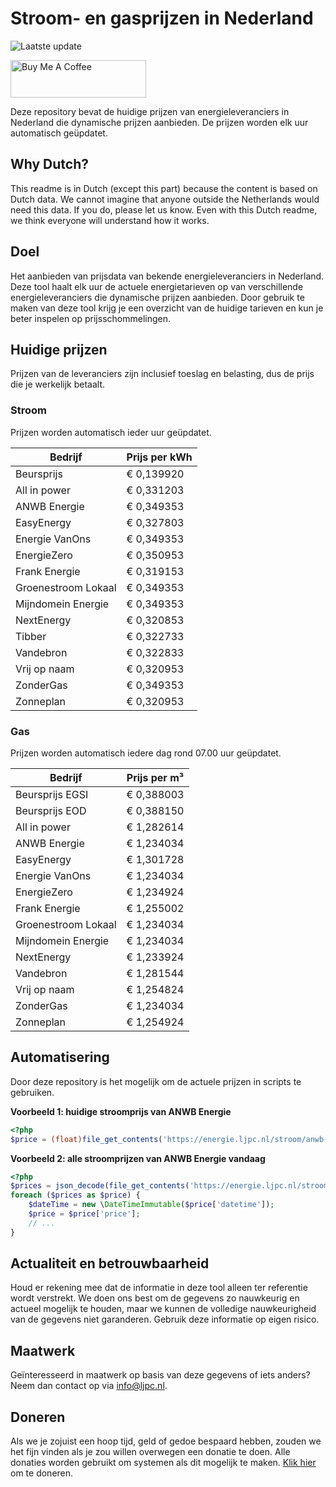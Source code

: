 # Stroom- en gasprijzen in Nederland

![Laatste update](https://img.shields.io/badge/laatste%20update-2024--10--22%2018%3A00%20CET-brightgreen)

<a href="https://www.buymeacoffee.com/Lars-" target="_blank"><img src="https://cdn.buymeacoffee.com/buttons/v2/default-orange.png" alt="Buy Me A Coffee" height="60" style="height: 60px !important;width: 217px !important;" ></a>

Deze repository bevat de huidige prijzen van energieleveranciers in Nederland die dynamische prijzen aanbieden. De prijzen worden elk uur automatisch geüpdatet.

## Why Dutch?

This readme is in Dutch (except this part) because the content is based on Dutch data. We cannot imagine that anyone outside the Netherlands would need this data. If you do, please let us know. Even with this Dutch readme, we think
everyone will understand how it works.

## Doel

Het aanbieden van prijsdata van bekende energieleveranciers in Nederland. Deze tool haalt elk uur de actuele energietarieven op van verschillende energieleveranciers die dynamische prijzen aanbieden. Door gebruik te maken van deze tool
krijg je een overzicht van de huidige tarieven en kun je beter inspelen op prijsschommelingen.

## Huidige prijzen

Prijzen van de leveranciers zijn inclusief toeslag en belasting, dus de prijs die je werkelijk betaalt.

### Stroom

Prijzen worden automatisch ieder uur geüpdatet.

 Bedrijf | Prijs per kWh 
---------|---------------
Beursprijs | € 0,139920
All in power | € 0,331203
ANWB Energie | € 0,349353
EasyEnergy | € 0,327803
Energie VanOns | € 0,349353
EnergieZero | € 0,350953
Frank Energie | € 0,319153
Groenestroom Lokaal | € 0,349353
Mijndomein Energie | € 0,349353
NextEnergy | € 0,320853
Tibber | € 0,322733
Vandebron | € 0,322833
Vrij op naam | € 0,320953
ZonderGas | € 0,349353
Zonneplan | € 0,320953


### Gas

Prijzen worden automatisch iedere dag rond 07.00 uur geüpdatet.

 Bedrijf | Prijs per m³ 
---------|--------------
Beursprijs EGSI | € 0,388003
Beursprijs EOD | € 0,388150
All in power | € 1,282614
ANWB Energie | € 1,234034
EasyEnergy | € 1,301728
Energie VanOns | € 1,234034
EnergieZero | € 1,234924
Frank Energie | € 1,255002
Groenestroom Lokaal | € 1,234034
Mijndomein Energie | € 1,234034
NextEnergy | € 1,233924
Vandebron | € 1,281544
Vrij op naam | € 1,254824
ZonderGas | € 1,234034
Zonneplan | € 1,254924


## Automatisering

Door deze repository is het mogelijk om de actuele prijzen in scripts te gebruiken.

**Voorbeeld 1: huidige stroomprijs van ANWB Energie**

```php
<?php
$price = (float)file_get_contents('https://energie.ljpc.nl/stroom/anwb-energie-nu.txt');

```

**Voorbeeld 2: alle stroomprijzen van ANWB Energie vandaag**

```php
<?php
$prices = json_decode(file_get_contents('https://energie.ljpc.nl/stroom/all-in-power-vandaag.json'),true);
foreach ($prices as $price) {
    $dateTime = new \DateTimeImmutable($price['datetime']);
    $price = $price['price'];
    // ...
}
```

## Actualiteit en betrouwbaarheid

Houd er rekening mee dat de informatie in deze tool alleen ter referentie wordt verstrekt. We doen ons best om de gegevens zo nauwkeurig en actueel mogelijk te houden, maar we kunnen de volledige nauwkeurigheid van de gegevens niet
garanderen. Gebruik deze informatie op eigen risico.

## Maatwerk

Geïnteresseerd in maatwerk op basis van deze gegevens of iets anders? Neem dan contact op
via [info@ljpc.nl](mailto:info@ljpc.nl?subject=Energie%20prijzen).

## Doneren

Als we je zojuist een hoop tijd, geld of gedoe bespaard hebben, zouden we het fijn vinden als je zou willen overwegen een
donatie te doen. Alle donaties worden gebruikt om systemen als dit mogelijk te
maken. [Klik hier](https://www.buymeacoffee.com/Lars-) om te doneren.
